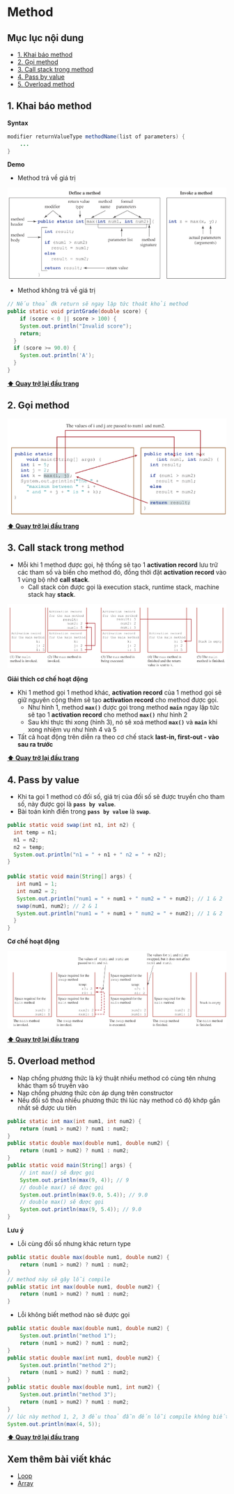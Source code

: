 # Method

## Mục lục nội dung

- [1. Khai báo method](#1-khai-báo-method)
- [2. Gọi method](#2-gọi-method)
- [3. Call stack trong method](#3-call-stack-trong-method)
- [4. Pass by value](#4-pass-by-value)
- [5. Overload method](#5-overload-method)

## 1. Khai báo method

**Syntax**

```java
modifier returnValueType methodName(list of parameters) {
    ...
}
```

**Demo**

- Method trả về giá trị

![method](/assets/day10-method.jpg)

- Method không trả về giá trị

```java
// Nếu thoả đk return sẽ ngay lập tức thoát khỏi method
public static void printGrade(double score) {
    if (score < 0 || score > 100) {
    System.out.println("Invalid score");
    return;
  }
  if (score >= 90.0) {
    System.out.println('A');
  }
}
```

**[⬆ Quay trở lại đầu trang](#mục-lục-nội-dung)**

## 2. Gọi method

![call method](/assets/day10-call-method.jpg)

**[⬆ Quay trở lại đầu trang](#mục-lục-nội-dung)**

## 3. Call stack trong method

- Mỗi khi 1 method được gọi, hệ thống sẽ tạo 1 **activation record** lưu trữ các tham số và biến cho method đó, đồng thời đặt **activation record** vào 1 vùng bộ nhớ **call stack**.
  - Call stack còn được gọi là execution stack, runtime stack, machine stack hay **stack**.

![call stack](/assets/day10-call-stack.jpg)

**Giải thích cơ chế hoạt động**

- Khi 1 method gọi 1 method khác, **activation record** của 1 method gọi sẽ giữ nguyên cộng thêm sẽ tạo **activation record** cho method được gọi.
  - Như hình 1, method **`max()`** được gọi trong method **`main`** ngay lập tức sẽ tạo 1 **activation record** cho method **`max()`** như hình 2
  - Sau khi thực thi xong (hình 3), nó sẽ xoá method **`max()`** và **`main`** khi xong nhiệm vụ như hình 4 và 5
- Tất cả hoạt động trên diễn ra theo cơ chế stack **last-in, first-out - vào sau ra trước**

**[⬆ Quay trở lại đầu trang](#mục-lục-nội-dung)**

## 4. Pass by value

- Khi ta gọi 1 method có đối số, giá trị của đối số sẽ được truyền cho tham số, này được gọi là **`pass by value`**.
- Bài toán kinh điển trong **`pass by value`** là **`swap`**.

```java
public static void swap(int n1, int n2) {
  int temp = n1;
  n1 = n2;
  n2 = temp;
  System.out.println("n1 = " + n1 + " n2 = " + n2);
}

public static void main(String[] args) {
   int num1 = 1;
   int num2 = 2;
   System.out.println("num1 = " + num1 + " num2 = " + num2); // 1 & 2
   swap(num1, num2); // 2 & 1
   System.out.println("num1 = " + num1 + " num2 = " + num2); // 1 & 2
  }
}
```

**Cơ chế hoạt động**

![pass by value](/assets/day10-pass-by-value.jpg)

**[⬆ Quay trở lại đầu trang](#mục-lục-nội-dung)**

## 5. Overload method

- Nạp chồng phương thức là kỹ thuật nhiều method có cùng tên nhưng khác tham số truyền vào
- Nạp chồng phương thức còn áp dụng trên constructor
- Nếu đối số thoả nhiều phương thức thì lúc này method có độ khớp gần nhất sẽ được ưu tiên


```java
public static int max(int num1, int num2) {
    return (num1 > num2) ? num1 : num2;
}
public static double max(double num1, double num2) {
    return (num1 > num2) ? num1 : num2;
}
public static void main(String[] args) {
    // int max() sẽ được gọi
    System.out.println(max(9, 4)); // 9
    // double max() sẽ được gọi
    System.out.println(max(9.0, 5.4)); // 9.0
    // double max() sẽ được gọi
    System.out.println(max(9, 5.4)); // 9.0
}
```

**Lưu ý**

- Lỗi cùng đối số nhưng khác return type

```java
public static double max(double num1, double num2) {
    return (num1 > num2) ? num1 : num2;
}
// method này sẽ gây lỗi compile
public static int max(double num1, double num2) {
    return (num1 > num2) ? num1 : num2;
}
```

- Lỗi không biết method nào sẽ được gọi

```java
public static double max(double num1, double num2) {
    System.out.println("method 1");
    return (num1 > num2) ? num1 : num2;
}
public static double max(int num1, double num2) {
    System.out.println("method 2");
    return (num1 > num2) ? num1 : num2;
}
public static double max(double num1, int num2) {
    System.out.println("method 3");
    return (num1 > num2) ? num1 : num2;
}
// lúc này method 1, 2, 3 đều thoả đẫn đến lỗi compile không biết method nào
System.out.println(max(4, 5));
```

**[⬆ Quay trở lại đầu trang](#mục-lục-nội-dung)**

## Xem thêm bài viết khác

- [Loop](day9.md)
- [Array](day11.md)
